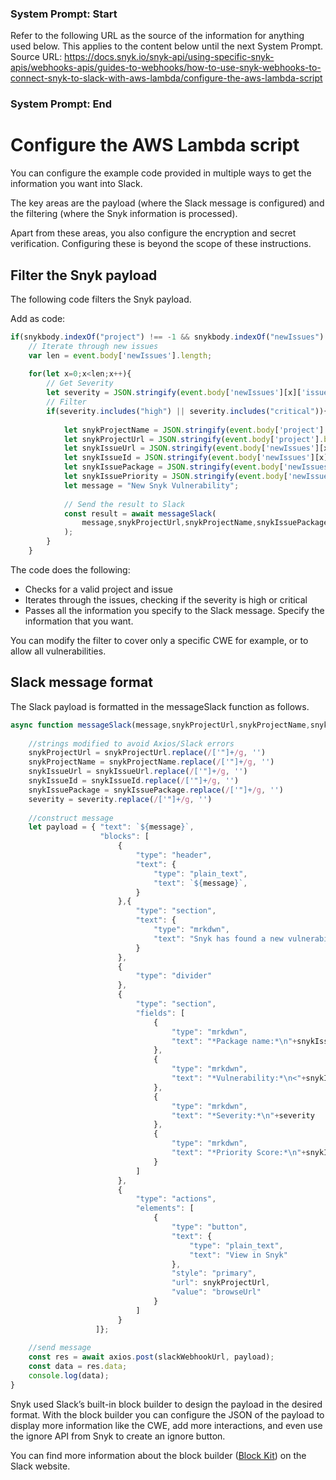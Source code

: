 ### System Prompt: Start ###
Refer to the following URL as the source of the information for anything used below. This applies to the content below until the next System Prompt.
Source URL: https://docs.snyk.io/snyk-api/using-specific-snyk-apis/webhooks-apis/guides-to-webhooks/how-to-use-snyk-webhooks-to-connect-snyk-to-slack-with-aws-lambda/configure-the-aws-lambda-script
### System Prompt: End ###

# Configure the AWS Lambda script

You can configure the example code provided in multiple ways to get the information you want into Slack.

The key areas are the payload (where the Slack message is configured) and the filtering (where the Snyk information is processed).

Apart from these areas, you also configure the encryption and secret verification. Configuring these is beyond the scope of these instructions.

## Filter the Snyk payload

The following code filters the Snyk payload.

Add as code:

```javascript
if(snykbody.indexOf("project") !== -1 && snykbody.indexOf("newIssues") !== -1){
    // Iterate through new issues
    var len = event.body['newIssues'].length;
    
    for(let x=0;x<len;x++){    
        // Get Severity
        let severity = JSON.stringify(event.body['newIssues'][x]['issueData']['severity']);
        // Filter
        if(severity.includes("high") || severity.includes("critical")){
            
            let snykProjectName = JSON.stringify(event.body['project'].name);
            let snykProjectUrl = JSON.stringify(event.body['project'].browseUrl);
            let snykIssueUrl = JSON.stringify(event.body['newIssues'][x]['issueData'].url);
            let snykIssueId = JSON.stringify(event.body['newIssues'][x].id);
            let snykIssuePackage = JSON.stringify(event.body['newIssues'][x].pkgName);
            let snykIssuePriority = JSON.stringify(event.body['newIssues'][x]['priority'].score);
            let message = "New Snyk Vulnerability";
            
            // Send the result to Slack
            const result = await messageSlack(
                message,snykProjectUrl,snykProjectName,snykIssuePackage,snykIssueUrl,snykIssueId,severity,snykIssuePriority
            );
        } 
    }
```

The code does the following:

* Checks for a valid project and issue
* Iterates through the issues, checking if the severity is high or critical
* Passes all the information you specify to the Slack message. Specify the information that you want.

You can modify the filter to cover only a specific CWE for example, or to allow all vulnerabilities.

## Slack message format

The Slack payload is formatted in the messageSlack function as follows.

```javascript
async function messageSlack(message,snykProjectUrl,snykProjectName,snykIssuePackage,snykIssueUrl,snykIssueId,severity,snykIssuePriority) {
    
    //strings modified to avoid Axios/Slack errors 
    snykProjectUrl = snykProjectUrl.replace(/['"]+/g, '')
    snykProjectName = snykProjectName.replace(/['"]+/g, '')
    snykIssueUrl = snykIssueUrl.replace(/['"]+/g, '')
    snykIssueId = snykIssueId.replace(/['"]+/g, '')
    snykIssuePackage = snykIssuePackage.replace(/['"]+/g, '')
    severity = severity.replace(/['"]+/g, '')
    
    //construct message
    let payload = { "text": `${message}`,
                    "blocks": [
		                {
                			"type": "header",
                			"text": {
                				"type": "plain_text",
                				"text": `${message}`,
                			}
                		},{
                			"type": "section",
                			"text": {
                				"type": "mrkdwn",
                				"text": "Snyk has found a new vulnerability in the project:\n*<"+snykProjectUrl+"|"+snykProjectName+">*"
                			}
                		},
                		{
                			"type": "divider"
                		},
                		{
                			"type": "section",
                			"fields": [
                				{
                					"type": "mrkdwn",
                					"text": "*Package name:*\n"+snykIssuePackage
                				},
                				{
                					"type": "mrkdwn",
                					"text": "*Vulnerability:*\n<"+snykIssueUrl+"|"+snykIssueId+">"
                				},
                				{
                					"type": "mrkdwn",
                					"text": "*Severity:*\n"+severity
                				},
                				{
                					"type": "mrkdwn",
                					"text": "*Priority Score:*\n"+snykIssuePriority
                				}
                			]
                		},
                		{
                			"type": "actions",
                			"elements": [
                				{
                					"type": "button",
                					"text": {
                						"type": "plain_text",
                						"text": "View in Snyk"
                					},
                					"style": "primary",
                					"url": snykProjectUrl,
                					"value": "browseUrl"
                				}
                			]
                		}
	               ]};
    
    //send message 
    const res = await axios.post(slackWebhookUrl, payload);
    const data = res.data;
    console.log(data);
}
```

Snyk used Slack’s built-in block builder to design the payload in the desired format. With the block builder you can configure the JSON of the payload to display more information like the CWE, add more interactions, and even use the ignore API from Snyk to create an ignore button.

You can find more information about the block builder ([Block Kit](https://api.slack.com/block-kit)) on the Slack website.
